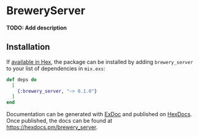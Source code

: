 # BreweryServer

**TODO: Add description**

## Installation

If [available in Hex](https://hex.pm/docs/publish), the package can be installed
by adding `brewery_server` to your list of dependencies in `mix.exs`:

```elixir
def deps do
  [
    {:brewery_server, "~> 0.1.0"}
  ]
end
```

Documentation can be generated with [ExDoc](https://github.com/elixir-lang/ex_doc)
and published on [HexDocs](https://hexdocs.pm). Once published, the docs can
be found at <https://hexdocs.pm/brewery_server>.


